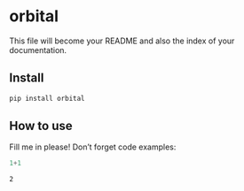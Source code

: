 # orbital


<!-- WARNING: THIS FILE WAS AUTOGENERATED! DO NOT EDIT! -->

This file will become your README and also the index of your
documentation.

## Install

``` sh
pip install orbital
```

## How to use

Fill me in please! Don’t forget code examples:

``` python
1+1
```

    2
